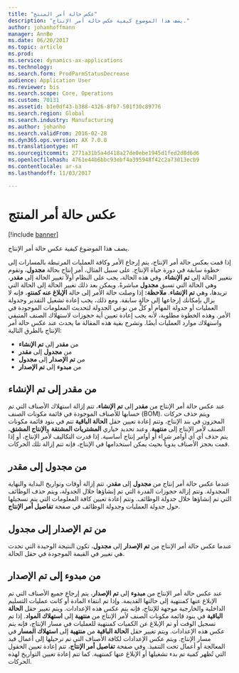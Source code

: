 ```yaml
---
title: "عكس حالة أمر المنتج"
description: "يصف هذا الموضوع كيفية عكس حالة أمر الإنتاج."
author: johanhoffmann
manager: AnnBe
ms.date: 06/20/2017
ms.topic: article
ms.prod: 
ms.service: dynamics-ax-applications
ms.technology: 
ms.search.form: ProdParmStatusDecrease
audience: Application User
ms.reviewer: bis
ms.search.scope: Core, Operations
ms.custom: 70131
ms.assetid: b1e0df43-b388-4326-8fb7-501f30c89776
ms.search.region: Global
ms.search.industry: Manufacturing
ms.author: johanho
ms.search.validFrom: 2016-02-28
ms.dyn365.ops.version: AX 7.0.0
ms.translationtype: HT
ms.sourcegitcommit: 2771a31b5a4d418a27de0ebe1945d1fed2d8d6d6
ms.openlocfilehash: 4761e44b6bbc93ebf4a395948f42c2a73013ecb9
ms.contentlocale: ar-sa
ms.lasthandoff: 11/03/2017

---
```


# <a name="reverse-the-production-order-status"></a>عكس حالة أمر المنتج

[!include [banner](../includes/banner.md)]

يصف هذا الموضوع كيفية عكس حالة أمر الإنتاج. 

إذا قمت بعكس حالة أمر الإنتاج، يتم إرجاع الأمر وكافة العمليات المرتبطة بالمسارات إلى خطوة سابقة في دورة حياة الإنتاج. على سبيل المثال، أمر إنتاج بحالة **مجدول**، وتقوم بتغيير الحالة إلى **تم الإنشاء**. وفي هذه الحالة، يجب على النظام أولاً تغيير الحالة إلى **مقدر**، وهي الحالة التي تسبق **مجدول** مباشرةً. ويمكن بعد ذلك تغيير الحالة إلى الحالة التي تريدها، وهي **تم الإنشاء**. **ملاحظة:** إذا وصلت حالة الأمر إلى حالة **الإبلاغ عنه كمنتهٍ**، فإنه لا يزال بإمكانك إرجاعها إلى حالة سابقة. ومع ذلك، يجب إعادة تشغيل التقدير وجدولة العمليات أو جدولة المهام أو كلٍّ من نوعي الجدولة لتحديث المعلومات الموجودة في الأمر. وهذه الخطوة مطلوبة، لأنه يجب إعادة تعيين أية حجوزات لاستهلاك الصنف المتبقي واستهلاك موارد العمليات أيضًا. وتشرح بقية هذه المقالة ما يحدث عند عكس حالة أمر الإنتاج بالطرق التالية:

-   من **مقدر** إلى **تم الإنشاء**
-   من **مجدول** إلى **مقدر**
-   من **تم الإصدار** إلى **مجدول**
-   من **مبدوء** إلى **تم الإصدار**

## <a name="from-estimated-to-created"></a>من مقدر إلى تم الإنشاء
عند عكس حالة أمر الإنتاج من **مقدر** إلى **تم الإنشاء**، تتم إزالة استهلاك الأصناف التي تم حسابها للأصناف الموجودة في قائمة مكونات الصنف (BOM). ويتم حذف حركات المخزون في بند الإنتاج، وتتم إعادة تعيين حقل **الحالة الباقية** تتم في بنود قائمة مكونات الصنف لأمر الإنتاج إلى **منتهية**. وعند تحديد خياري **المشتريات المشتقة** و**الإنتاج المشتق**، يتم حذف أي أي أوامر شراء أو أوامر إنتاج أساسية. إذا قدرت التكاليف لأمر الإنتاج، أو إذا قمت بحجز الأصناف يدوياً بحيث يمكن استخدامها في الإنتاج، فإنه تتم إزالة تلك الحركات.

## <a name="from-scheduled-to-estimated"></a>من مجدول إلى مقدر
عندما عكس حالة أمر إنتاج من **مجدول** إلى **مقدر**، تتم إزالة أوقات وتواريخ البداية والنهاية المجدولة. وتتم إزالة حجوزات القدرة التي تم إنشاؤها خلال الجدولة، ويتم حذف الوظائف التي تم إنشاؤها خلال جدولة الوظائف. وتتم إعادة تعيين كافة المعلومات التي يتم تسجيلها حول جدولة العمليات وجدولة الوظائف في صفحة **تفاصيل أمر الإنتاج**.

## <a name="from-released-to-scheduled"></a>من تم الإصدار إلى مجدول
عندما عكس حالة أمر الإنتاج من **تم الإصدار** إلى **مجدول**، تكون النتيجة الوحيدة التي تحدث هي تغيير في القيمة الموجودة في حقل الحالة.

## <a name="from-started-to-released"></a>من مبدوء إلى تم الإصدار
عند عكس حالة أمر الإنتاج من **مبدوء** إلى **تم الإصدار**، يتم إرجاع جميع الأصناف التي تم الإبلاغ عنها كمنتهية إلى حالتها القديمة. وإذا تم انتقاء المادة أو كانت عمليات التسليم الداخلية والخارجية موجهة للإنتاج، فإنه يتم عكس هذه الإعدادات. ويتم تغيير حقل **الحالة الباقية** في بنود قائمة مكونات الصنف لأمر الإنتاج من **منتهية** إلى **استهلاك المواد**. إذا تم تسجيل الوقت أو تم الإبلاغ عن الكميات كمنتهية للعمليات في مسار الإنتاج، فإنه يتم عكس هذه الإعدادات. ويتم تغيير حقل **الحالة الباقية** من **منتهية** إلى **استهلاك المسار** في مسار الإنتاج. ويتم عكس الإعدادات لكافة الأصناف التي تم ترحيلها إلى أعمال قيد المعالجة أو أعمال تحت التنفيذ. وفي صفحة **تفاصيل أمر الإنتاج**، تتم إعادة تعيين الحقول التي تُظهر كمية تم بدء تشغيلها أو الإبلاغ عنها كمنتهية. كما تتم إعادة تعيين التواريخ لهذه الحركات.





